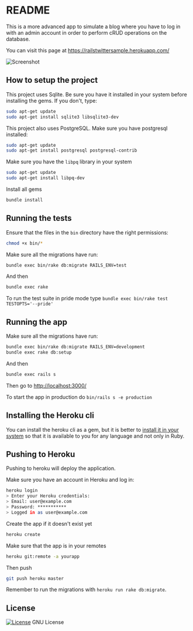 
# README

This is a more advanced app to simulate a blog where you have to log in with an admin account in order to perform cRUD operations on the database.

You can visit this page at https://railstwittersample.herokuapp.com/


![Screenshot](screenshot.png)


## How to setup the project

This project uses Sqlite. Be sure you have it installed in your system before installing the gems. If you don't, type:

```bash
sudo apt-get update
sudo apt-get install sqlite3 libsqlite3-dev
```

This project also uses PostgreSQL. Make sure you have postgresql installed:

```bash
sudo apt-get update
sudo apt-get install postgresql postgresql-contrib
```

Make sure you have the `libpq` library in your system

```bash
sudo apt-get update
sudo apt-get install libpq-dev
```

Install all gems

```bash
bundle install
```

## Running the tests

Ensure that the files in the `bin` directory have the right permissions:

```bash
chmod +x bin/*
```

Make sure all the migrations have run:

```bash
bundle exec bin/rake db:migrate RAILS_ENV=test
```

And then

```bash
bundle exec rake
```

To run the test suite in pride mode type `bundle exec bin/rake test TESTOPTS='--pride'`



## Running the app

Make sure all the migrations have run:

```bash
bundle exec bin/rake db:migrate RAILS_ENV=development
bundle exec rake db:setup
```

And then

```bash
bundle exec rails s
```

Then go to <http://localhost:3000/>


To start the app in production do `bin/rails s -e production`


## Installing the Heroku cli


You can install the heroku cli as a gem, but it is better to [install it in your system](https://devcenter.heroku.com/articles/heroku-cli) so that it is available to you for any language and not only in Ruby.


## Pushing to Heroku

Pushing to heroku will deploy the application.

Make sure you have an account in Heroku and log in:

```bash
heroku login
> Enter your Heroku credentials:
> Email: user@example.com
> Password: ***********
> Logged in as user@example.com
```

Create the app if it doesn't exist yet

```bash
heroku create
```

Make sure that the app is in your remotes

```bash
heroku git:remote -a yourapp
```

Then push

```bash
git push heroku master
```

Remember to run the migrations with `heroku run rake db:migrate`.


## License

[![License](https://img.shields.io/badge/gnu-license-green.svg?style=flat)](https://opensource.org/licenses/GPL-2.0)
GNU License
